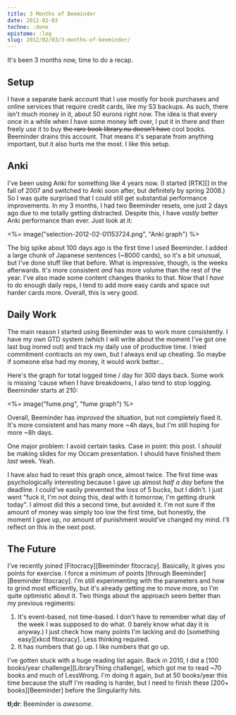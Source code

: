 ```yaml
---
title: 3 Months of Beeminder
date: 2012-02-03
techne: :done
episteme: :log
slug: 2012/02/03/3-months-of-beeminder/
---
```


It's been 3 months now, time to do a recap. 

## Setup

I have a separate bank account that I use mostly for book purchases and online services that require credit cards, like my S3 backups. As such, there isn't much money in it, about 50 eurons right now. The idea is that every once in a while when I have some money left over, I put it in there and then freely use it to buy <del>the rare book library.nu doesn't have</del> cool books. Beeminder drains this account. That means it's separate from anything important, but it also hurts me the most. I like this setup.

## Anki

I've been using Anki for something like 4 years now. (I started [RTK][] in the fall of 2007 and switched to Anki soon after, but definitely by spring 2008.) So I was quite surprised that I could still get substantial performance improvements. In my 3 months, I had two Beeminder resets, one just 2 days ago due to me totally getting distracted. Despite this, I have *vastly* better Anki performance than ever. Just look at it:

<%= image("selection-2012-02-01153724.png", "Anki graph") %>

The big spike about 100 days ago is the first time I used Beeminder. I added a large chunk of Japanese sentences (~8000 cards), so it's a bit unusual, but I've done stuff like that before. What is impressive, though, is the weeks afterwards. It's more consistent *and* has more volume than the rest of the year. I've also made some content changes thanks to that. Now that I *have* to do enough daily reps, I tend to add more easy cards and space out harder cards more. Overall, this is very good.

## Daily Work

The main reason I started using Beeminder was to work more consistently. I have my own GTD system (which I will write about the moment I've got one last bug ironed out) and track my daily use of productive time. I tried commitment contracts on my own, but I always end up cheating. So maybe if someone else had my money, it would work better...

Here's the graph for total logged time / day for 300 days back. Some work is missing 'cause when I have breakdowns, I also tend to stop logging. Beeminder starts at 210:

<%= image("fume.png", "fume graph") %>

Overall, Beeminder has *improved* the situation, but not completely fixed it. It's more consistent and has many more ~4h days, but I'm still hoping for more ~8h days.

One major problem: I avoid certain tasks. Case in point: this post. I *should* be making slides for my Occam presentation. I should have finished them *last* week. Yeah. 

I have also had to reset this graph once, almost twice. The first time was psychologically interesting because I gave up almost *half a day* before the deadline. I could've easily prevented the loss of 5 bucks, but I didn't. I just went "fuck it, I'm not doing this, deal with it tomorrow, I'm getting drunk today". I almost did this a second time, but avoided it. I'm not sure if the amount of money was simply too low the first time, but honestly, the moment I gave up, *no* amount of punishment would've changed my mind. I'll reflect on this in the next post.

## The Future

I've recently joined [Fitocracy][Beeminder fitocracy]. Basically, it gives you points for exercise. I force a minimum of points [through Beeminder][Beeminder fitocracy]. I'm still experimenting with the parameters and how to grind most efficiently, but it's already getting me to move more, so I'm quite optimistic about it. Two things about the approach seem better than my previous regiments:

1. It's event-based, not time-based. I don't have to remember what day of the week I was supposed to do what. (I barely know what day it is anyway.) I just check how many points I'm lacking and do [something easy][xkcd fitocracy]. Less thinking required.
2. It has numbers that go up. I like numbers that go up.

I've gotten stuck with a huge reading list again. Back in 2010, I did a [100 books/year challenge][LibraryThing challenge], which got me to read ~70 books and much of LessWrong. I'm doing it again, but at 50 books/year this time because the stuff I'm reading is harder, but I need to finish these [200+ books][Beeminder] before the Singularity hits.

**tl;dr**: Beeminder is *awesome*.
